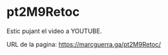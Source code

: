 # pt2M9Retoc

Estic pujant el video a YOUTUBE.

URL de la pagina: https://marcguerra.ga/pt2M9Retoc/
